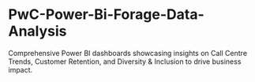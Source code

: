 # PwC-Power-Bi-Forage-Data-Analysis
Comprehensive Power BI dashboards showcasing insights on Call Centre Trends, Customer Retention, and Diversity &amp; Inclusion to drive business impact.
